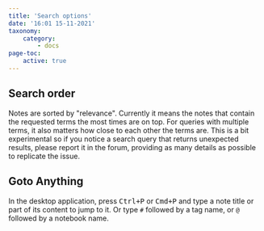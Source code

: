 ```yaml
---
title: 'Search options'
date: '16:01 15-11-2021'
taxonomy:
    category:
        - docs
page-toc:
    active: true
---
```


## Search order

Notes are sorted by "relevance". Currently it means the notes that contain the requested terms the most times are on top. For queries with multiple terms, it also matters how close to each other the terms are. This is a bit experimental so if you notice a search query that returns unexpected results, please report it in the forum, providing as many details as possible to replicate the issue.

## Goto Anything

In the desktop application, press <kbd>Ctrl+P</kbd> or <kbd>Cmd+P</kbd> and type a note title or part of its content to jump to it. Or type `#` followed by a tag name, or `@` followed by a notebook name.
